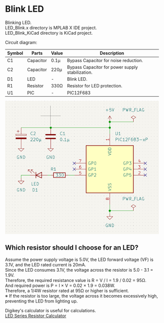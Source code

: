 # Blink LED

Blinking LED.  
LED_Blink.x directory is MPLAB X IDE project.  
LED_Blink_KiCad directory is KiCad project. 

Circuit diagram:  

| Symbol | Parts | Value | Description |
| --- | --- | --- | --- |
| C1 | Capacitor | 0.1μ | Bypass Capacitor for noise reduction. |
| C2 | Capacitor | 220μ | Bypass Capacitor for power  supply stabilization. |
| D1 | LED | - | Blink LED. |
| R1 | Resistor | 330Ω | Resistor for LED protection. |
| U1 | PIC | - | PIC12F683 |

![CircuitDiagram](CircuitDiagram.png)

## Which resistor should I choose for an LED?

Assume the power supply voltage is 5.0V, the LED forward voltage (VF) is 3.1V, and the LED rated current is 20mA.  
Since the LED consumes 3.1V, the voltage across the resistor is 5.0 - 3.1 = 1.9V.  
Therefore, the required resistance value is R = V / I = 1.9 / 0.02 = 95Ω.  
And required power is P = I × V = 0.02 × 1.9 = 0.038W.  
Therefore, a 1/4W resistor rated at 95Ω or higher is sufficient.  
※ If the resistor is too large, the voltage across it becomes excessively high, preventing the LED from lighting up.  

Digikey's calculator is useful for calculations.  
[LED Series Resistor Calculator](https://www.digikey.jp/ja/resources/conversion-calculators/conversion-calculator-led-series-resistor "LED Series Resistor Calculator")